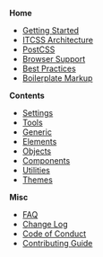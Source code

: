 **Home**

* [Getting Started](Home#getting-started)
* [ITCSS Architecture](Home#inverted-triangle-css-itcss-architecture)
* [PostCSS](Home#postcss)
* [Browser Support](Home#browser-support)
* [Best Practices](Home#best-practices)
* [Boilerplate Markup](Home#boilerplate-markup)

**Contents**

* [Settings](Settings)
* [Tools](Tools)
* [Generic](Generic)
* [Elements](Elements)
* [Objects](Objects)
* [Components](Components)
* [Utilities](Utilities)
* [Themes](Themes)

**Misc**

* [FAQ](FAQ)
* [Change Log](CHANGELOG)
* [Code of Conduct](CODE_OF_CONDUCT)
* [Contributing Guide](CONTRIBUTING)

